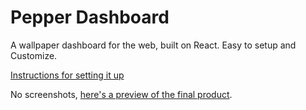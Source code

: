 # Pepper Dashboard
 A wallpaper dashboard for the web, built on React. Easy to setup and Customize.
 
 [Instructions for setting it up](https://github.com/undefyned/pepper/wiki)

 No screenshots, [here's a preview of the final product](https://peppersdash.web.app).
